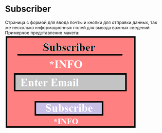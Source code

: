 # Subscriber
Страница с формой для ввода почты и кнопки для отправки данных,
так же несколько информационных полей для вывода важных сведений.
Примерное представление макета:
<img src="maket.png" alt="Макет">